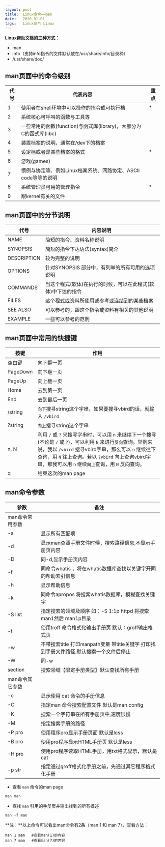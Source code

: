 ```yaml
---
layout: post
title:  Linux命令——man
date:   2020-01-01
tags:   Linux命令 Linux
---
```


**Linux帮助文档的三种方式：**
- man
- info（支持info指令的文件默认放在/usr/share/info/目录种）
- /usr/share/doc/

## man页面中的命令级别

|代号|代表内容|重点|
|----|--------|----|
|1|使用者在shell环境中可以操作的指令或可执行档|*|
|2|系统核心可呼叫的函数与工具等||
|3|一些常用的函数(function)与函式库(library)，大部分为C的函式库(libc)||
|4|装置档案的说明，通常在/dev下的档案||
|5|设定档或者是某些档案的格式|*|
|6|游戏(games)||
|7|惯例与协定等，例如Linux档案系统、网路协定、ASCII code等等的说明||
|8|系统管理员可用的管理指令|*|
|9|跟kernel有关的文件||

## man页面中的分节说明

|代号|内容说明|
|----|-------|
|NAME|简短的指令、资料名称说明|
|SYNOPSIS|简短的指令下达语法(syntax)简介|
|DESCRIPTION|较为完整的说明|
|OPTIONS|针对SYNOPSIS 部分中，有列举的所有可用的选项说明|
|COMMANDS|当这个程式(软体)在执行的时候，可以在此程式(软体)中下达的指令|
|FILES|这个程式或资料所使用或参考或连结到的某些档案|
|SEE ALSO|可以参考的，跟这个指令或资料有相关的其他说明|
|EXAMPLE|一些可以参考的范例|

## man页面中常用的快捷键

|按键|作用|
|----|----|
|空白键|向下翻一页|
|PageDown|向下翻一页|
|PageUp|向上翻一页|
|Home|去到第一页|
|End|去到最后一页|
|/string|`向下`搜寻string这个字串，如果要搜寻vbird的话，就输入 `/vbird`|
|?string|`向上`搜寻string这个字串|
|n, N|利用 `/` 或 `?` 来搜寻字串时，可以用 `n` 来继续下一个搜寻(不论是 `/` 或 `?`)，可以利用 `N` 来进行`反向`查询。举例来说，我以 `/vbird` 搜寻vbird字串，那么可以 `n` 继续往下查询，用 `N` 往上查询。若以 `?vbird` 向上查询vbird字串，那我可以用 `n` 继续`向上`查询，用 `N` 反向查询。|
|q|结束这次的man page|

## man命令参数

|参数|备注|
|----|----|
|man命令常用参数|
|-a|显示所有匹配项|
|-d|显示man查照手册文件时候，搜索路径信息,不显示手册页内容|
|-D|同-d,显示手册页内容|
|-f|同命令whatis ，将在whatis数据库查找以关键字开同的帮助索引信息|
|-h|显示帮助信息|
|-k|同命令apropos 将搜索whatis数据库，模糊查找关键字|
|-S list|指定搜索的领域及顺序 如：-S 1:1p httpd 将搜索man1然后 man1p目录|
|-t|使用troff 命令格式化输出手册页 默认：groff输出格式页|
|-w|不带搜索title 打印manpath变量 带title关键字 打印找到手册文件路径,默认搜索一个文件后停止|
|-W|同-w|
|section|搜索领域【限定手册类型】默认查找所有手册|
|man命令其它参数|
|-c|显示使用 cat 命令的手册信息|
|-C|指定man 命令搜索配置文件 默认是man.config|
|-K|搜索一个字符串在所有手册页中,速度很慢|
|-M|指定搜索手册的路径|
|-P pro|使用程序pro显示手册页面 默认是less|
|-B pro|使用pro程序显示HTML手册页 默认是less|
|-H pro|使用pro程序读取HTML手册，用txt格式显示，默认是cat|
|-p str|指定通过groff格式化手册之前，先通过其它程序格式化手册|

- 查看 `man` 命令的man page

```
man man
```

- 查找 `man` 引用的手册页并输出找到的所有概述

```
man -f man
```

**注：**以上命令可以看出man命令有2条（man 1 和 man 7），查看方法：

```
man 1 man	#查看man(1)的内容
man 7 man	#查看man(7)的内容
```

